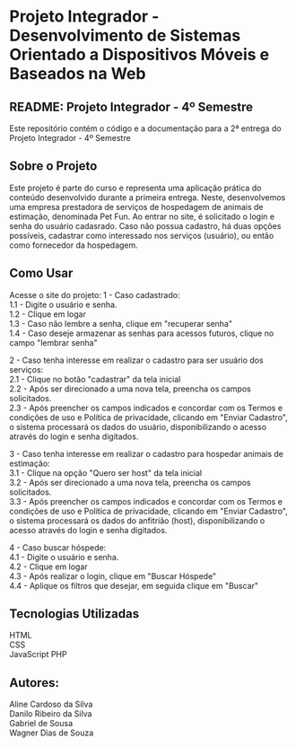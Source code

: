 # Projeto Integrador - Desenvolvimento de Sistemas Orientado a Dispositivos Móveis e Baseados na Web

## README: Projeto Integrador - 4º Semestre
Este repositório contém o código e a documentação para a 2ª entrega do Projeto Integrador - 4º Semestre

## Sobre o Projeto
Este projeto é parte do curso e representa uma aplicação prática do conteúdo desenvolvido durante a primeira entrega. Neste, desenvolvemos uma empresa prestadora de serviços de hospedagem de animais de estimação, denominada Pet Fun. Ao entrar no site, é solicitado o login e senha do usuário cadasrado. Caso não possua cadastro, há duas opções possíveis, cadastrar como interessado nos serviços (usuário), ou então como fornecedor da hospedagem.

## Como Usar
Acesse o site do projeto:
1 - Caso cadastrado:  
1.1 - Digite o usuário e senha.  
1.2 - Clique em logar  
1.3 - Caso não lembre a senha, clique em "recuperar senha"  
1.4 - Caso deseje armazenar as senhas para acessos futuros, clique no campo "lembrar senha"  

2 - Caso tenha interesse em realizar o cadastro para ser usuário dos serviços:  
2.1 - Clique no botão "cadastrar" da tela inicial  
2.2 - Após ser direcionado a uma nova tela, preencha os campos solicitados.  
2.3 - Após preencher os campos indicados e concordar com os Termos e condições de uso e Política de privacidade, clicando em "Enviar Cadastro", o sistema processará os dados do usuário, disponibilizando o acesso através do login e senha digitados.  

3 - Caso tenha interesse em realizar o cadastro para hospedar animais de estimação:  
3.1 - Clique na opção "Quero ser host" da tela inicial  
3.2 - Após ser direcionado a uma nova tela, preencha os campos solicitados.  
3.3 - Após preencher os campos indicados e concordar com os Termos e condições de uso e Política de privacidade, clicando em "Enviar Cadastro", o sistema processará os dados do anfitrião (host), disponibilizando o acesso através do login e senha digitados.

4 - Caso buscar hóspede:  
4.1 - Digite o usuário e senha.  
4.2 - Clique em logar  
4.3 - Após realizar o login, clique em "Buscar Hóspede"  
4.4 - Aplique os filtros que desejar, em seguida clique em "Buscar"

## Tecnologias Utilizadas
HTML  
CSS  
JavaScript
PHP

## Autores:
Aline Cardoso da Silva  
Danilo Ribeiro da Silva  
Gabriel de Sousa  
Wagner Dias de Souza
